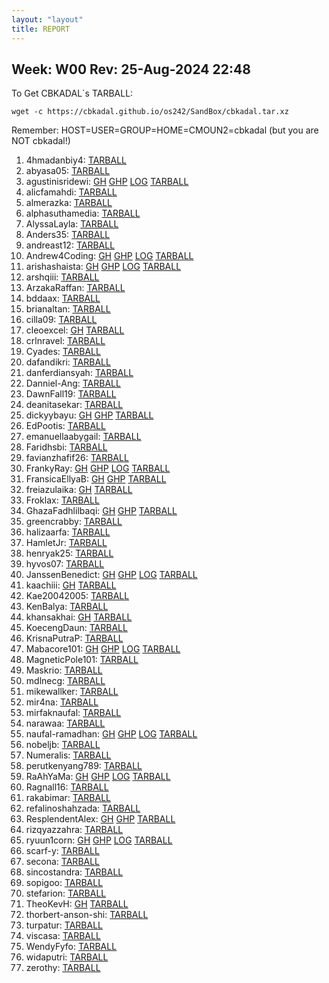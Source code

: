 ```yaml
---
layout: "layout"
title: REPORT
---
```


## Week: W00 Rev: 25-Aug-2024 22:48

To Get CBKADAL`s TARBALL:

```
wget -c https://cbkadal.github.io/os242/SandBox/cbkadal.tar.xz

```


Remember: HOST=USER=GROUP=HOME=CMOUN2=cbkadal (but you are NOT cbkadal!)


001. 4hmadanbiy4: [TARBALL](4hmadanbiy4.tar.xz.txt)<br>
002. abyasa05: [TARBALL](abyasa05.tar.xz.txt)<br>
003. agustinisridewi: [GH](https://github.com/agustinisridewi/os242/) [GHP](https://agustinisridewi.github.io/os242/) [LOG](https://agustinisridewi.github.io/os242/TXT/mylog.txt) [TARBALL](agustinisridewi.tar.xz.txt)<br>
004. alicfamahdi: [TARBALL](alicfamahdi.tar.xz.txt)<br>
005. almerazka: [TARBALL](almerazka.tar.xz.txt)<br>
006. alphasuthamedia: [TARBALL](alphasuthamedia.tar.xz.txt)<br>
007. AlyssaLayla: [TARBALL](AlyssaLayla.tar.xz.txt)<br>
008. Anders35: [TARBALL](Anders35.tar.xz.txt)<br>
009. andreast12: [TARBALL](andreast12.tar.xz.txt)<br>
010. Andrew4Coding: [GH](https://github.com/Andrew4Coding/os242/) [GHP](https://Andrew4Coding.github.io/os242/) [LOG](https://Andrew4Coding.github.io/os242/TXT/mylog.txt) [TARBALL](Andrew4Coding.tar.xz.txt)<br>
011. arishashaista: [GH](https://github.com/arishashaista/os242/) [GHP](https://arishashaista.github.io/os242/) [LOG](https://arishashaista.github.io/os242/TXT/mylog.txt) [TARBALL](arishashaista.tar.xz.txt)<br>
012. arshqiii: [TARBALL](arshqiii.tar.xz.txt)<br>
013. ArzakaRaffan: [TARBALL](ArzakaRaffan.tar.xz.txt)<br>
014. bddaax: [TARBALL](bddaax.tar.xz.txt)<br>
015. brianaltan: [TARBALL](brianaltan.tar.xz.txt)<br>
016. cilla09: [TARBALL](cilla09.tar.xz.txt)<br>
017. cleoexcel: [GH](https://github.com/cleoexcel/os242/) [TARBALL](cleoexcel.tar.xz.txt)<br>
018. crlnravel: [TARBALL](crlnravel.tar.xz.txt)<br>
019. Cyades: [TARBALL](Cyades.tar.xz.txt)<br>
020. dafandikri: [TARBALL](dafandikri.tar.xz.txt)<br>
021. danferdiansyah: [TARBALL](danferdiansyah.tar.xz.txt)<br>
022. Danniel-Ang: [TARBALL](Danniel-Ang.tar.xz.txt)<br>
023. DawnFall19: [TARBALL](DawnFall19.tar.xz.txt)<br>
024. deanitasekar: [TARBALL](deanitasekar.tar.xz.txt)<br>
025. dickyybayu: [GH](https://github.com/dickyybayu/os242/) [GHP](https://dickyybayu.github.io/os242/) [TARBALL](dickyybayu.tar.xz.txt)<br>
026. EdPootis: [TARBALL](EdPootis.tar.xz.txt)<br>
027. emanuellaabygail: [TARBALL](emanuellaabygail.tar.xz.txt)<br>
028. Faridhsbi: [TARBALL](Faridhsbi.tar.xz.txt)<br>
029. favianzhafif26: [TARBALL](favianzhafif26.tar.xz.txt)<br>
030. FrankyRay: [GH](https://github.com/FrankyRay/os242/) [GHP](https://FrankyRay.github.io/os242/) [LOG](https://FrankyRay.github.io/os242/TXT/mylog.txt) [TARBALL](FrankyRay.tar.xz.txt)<br>
031. FransicaEllyaB: [GH](https://github.com/FransicaEllyaB/os242/) [GHP](https://FransicaEllyaB.github.io/os242/) [TARBALL](FransicaEllyaB.tar.xz.txt)<br>
032. freiazulaika: [GH](https://github.com/freiazulaika/os242/) [TARBALL](freiazulaika.tar.xz.txt)<br>
033. Froklax: [TARBALL](Froklax.tar.xz.txt)<br>
034. GhazaFadhlilbaqi: [GH](https://github.com/GhazaFadhlilbaqi/os242/) [GHP](https://GhazaFadhlilbaqi.github.io/os242/) [TARBALL](GhazaFadhlilbaqi.tar.xz.txt)<br>
035. greencrabby: [TARBALL](greencrabby.tar.xz.txt)<br>
036. halizaarfa: [TARBALL](halizaarfa.tar.xz.txt)<br>
037. HamletJr: [TARBALL](HamletJr.tar.xz.txt)<br>
038. henryak25: [TARBALL](henryak25.tar.xz.txt)<br>
039. hyvos07: [TARBALL](hyvos07.tar.xz.txt)<br>
040. JanssenBenedict: [GH](https://github.com/JanssenBenedict/os242/) [GHP](https://JanssenBenedict.github.io/os242/) [LOG](https://JanssenBenedict.github.io/os242/TXT/mylog.txt) [TARBALL](JanssenBenedict.tar.xz.txt)<br>
041. kaachiii: [GH](https://github.com/kaachiii/os242/) [TARBALL](kaachiii.tar.xz.txt)<br>
042. Kae20042005: [TARBALL](Kae20042005.tar.xz.txt)<br>
043. KenBalya: [TARBALL](KenBalya.tar.xz.txt)<br>
044. khansakhai: [GH](https://github.com/khansakhai/os242/) [TARBALL](khansakhai.tar.xz.txt)<br>
045. KoecengDaun: [TARBALL](KoecengDaun.tar.xz.txt)<br>
046. KrisnaPutraP: [TARBALL](KrisnaPutraP.tar.xz.txt)<br>
047. Mabacore101: [GH](https://github.com/Mabacore101/os242/) [GHP](https://Mabacore101.github.io/os242/) [LOG](https://Mabacore101.github.io/os242/TXT/mylog.txt) [TARBALL](Mabacore101.tar.xz.txt)<br>
048. MagneticPole101: [TARBALL](MagneticPole101.tar.xz.txt)<br>
049. Maskrio: [TARBALL](Maskrio.tar.xz.txt)<br>
050. mdlnecg: [TARBALL](mdlnecg.tar.xz.txt)<br>
051. mikewallker: [TARBALL](mikewallker.tar.xz.txt)<br>
052. mir4na: [TARBALL](mir4na.tar.xz.txt)<br>
053. mirfaknaufal: [TARBALL](mirfaknaufal.tar.xz.txt)<br>
054. narawaa: [TARBALL](narawaa.tar.xz.txt)<br>
055. naufal-ramadhan: [GH](https://github.com/naufal-ramadhan/os242/) [GHP](https://naufal-ramadhan.github.io/os242/) [LOG](https://naufal-ramadhan.github.io/os242/TXT/mylog.txt) [TARBALL](naufal-ramadhan.tar.xz.txt)<br>
056. nobeljb: [TARBALL](nobeljb.tar.xz.txt)<br>
057. Numeralis: [TARBALL](Numeralis.tar.xz.txt)<br>
058. perutkenyang789: [TARBALL](perutkenyang789.tar.xz.txt)<br>
059. RaAhYaMa: [GH](https://github.com/RaAhYaMa/os242/) [GHP](https://RaAhYaMa.github.io/os242/) [LOG](https://RaAhYaMa.github.io/os242/TXT/mylog.txt) [TARBALL](RaAhYaMa.tar.xz.txt)<br>
060. Ragnall16: [TARBALL](Ragnall16.tar.xz.txt)<br>
061. rakabimar: [TARBALL](rakabimar.tar.xz.txt)<br>
062. refalinoshahzada: [TARBALL](refalinoshahzada.tar.xz.txt)<br>
063. ResplendentAlex: [GH](https://github.com/ResplendentAlex/os242/) [GHP](https://ResplendentAlex.github.io/os242/) [TARBALL](ResplendentAlex.tar.xz.txt)<br>
064. rizqyazzahra: [TARBALL](rizqyazzahra.tar.xz.txt)<br>
065. ryuun1corn: [GH](https://github.com/ryuun1corn/os242/) [GHP](https://ryuun1corn.github.io/os242/) [LOG](https://ryuun1corn.github.io/os242/TXT/mylog.txt) [TARBALL](ryuun1corn.tar.xz.txt)<br>
066. scarf-y: [TARBALL](scarf-y.tar.xz.txt)<br>
067. secona: [TARBALL](secona.tar.xz.txt)<br>
068. sincostandra: [TARBALL](sincostandra.tar.xz.txt)<br>
069. sopigoo: [TARBALL](sopigoo.tar.xz.txt)<br>
070. stefarion: [TARBALL](stefarion.tar.xz.txt)<br>
071. TheoKevH: [GH](https://github.com/TheoKevH/os242/) [TARBALL](TheoKevH.tar.xz.txt)<br>
072. thorbert-anson-shi: [TARBALL](thorbert-anson-shi.tar.xz.txt)<br>
073. turpatur: [TARBALL](turpatur.tar.xz.txt)<br>
074. viscasa: [TARBALL](viscasa.tar.xz.txt)<br>
075. WendyFyfo: [TARBALL](WendyFyfo.tar.xz.txt)<br>
076. widaputri: [TARBALL](widaputri.tar.xz.txt)<br>
077. zerothy: [TARBALL](zerothy.tar.xz.txt)<br>

